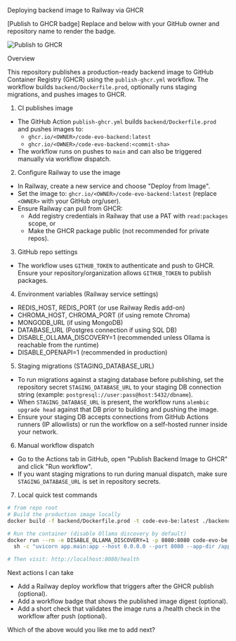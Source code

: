 Deploying backend image to Railway via GHCR

[Publish to GHCR badge]
Replace <OWNER> and <REPO> below with your GitHub owner and repository name to render the badge.

![Publish to GHCR](https://github.com/<OWNER>/<REPO>/actions/workflows/publish-ghcr.yml/badge.svg)

Overview

This repository publishes a production-ready backend image to GitHub Container Registry (GHCR) using the `publish-ghcr.yml` workflow. The workflow builds `backend/Dockerfile.prod`, optionally runs staging migrations, and pushes images to GHCR.

1. CI publishes image

- The GitHub Action `publish-ghcr.yml` builds `backend/Dockerfile.prod` and pushes images to:
  - `ghcr.io/<OWNER>/code-evo-backend:latest`
  - `ghcr.io/<OWNER>/code-evo-backend:<commit-sha>`
- The workflow runs on pushes to `main` and can also be triggered manually via workflow dispatch.

2. Configure Railway to use the image

- In Railway, create a new service and choose "Deploy from Image".
- Set the image to: `ghcr.io/<OWNER>/code-evo-backend:latest` (replace `<OWNER>` with your GitHub org/user).
- Ensure Railway can pull from GHCR:
  - Add registry credentials in Railway that use a PAT with `read:packages` scope, or
  - Make the GHCR package public (not recommended for private repos).

3. GitHub repo settings

- The workflow uses `GITHUB_TOKEN` to authenticate and push to GHCR. Ensure your repository/organization allows `GITHUB_TOKEN` to publish packages.

4. Environment variables (Railway service settings)

- REDIS_HOST, REDIS_PORT (or use Railway Redis add-on)
- CHROMA_HOST, CHROMA_PORT (if using remote Chroma)
- MONGODB_URL (if using MongoDB)
- DATABASE_URL (Postgres connection if using SQL DB)
- DISABLE_OLLAMA_DISCOVERY=1 (recommended unless Ollama is reachable from the runtime)
- DISABLE_OPENAPI=1 (recommended in production)

5. Staging migrations (STAGING_DATABASE_URL)

- To run migrations against a staging database before publishing, set the repository secret `STAGING_DATABASE_URL` to your staging DB connection string (example: `postgresql://user:pass@host:5432/dbname`).
- When `STAGING_DATABASE_URL` is present, the workflow runs `alembic upgrade head` against that DB prior to building and pushing the image.
- Ensure your staging DB accepts connections from GitHub Actions runners (IP allowlists) or run the workflow on a self-hosted runner inside your network.

6. Manual workflow dispatch

- Go to the Actions tab in GitHub, open "Publish Backend Image to GHCR" and click "Run workflow".
- If you want staging migrations to run during manual dispatch, make sure `STAGING_DATABASE_URL` is set in repository secrets.

7. Local quick test commands

```bash
# from repo root
# Build the production image locally
docker build -f backend/Dockerfile.prod -t code-evo-be:latest ./backend

# Run the container (disable Ollama discovery by default)
docker run --rm -e DISABLE_OLLAMA_DISCOVERY=1 -p 8080:8080 code-evo-be:latest \
  sh -c "uvicorn app.main:app --host 0.0.0.0 --port 8080 --app-dir /app/backend"

# Then visit: http://localhost:8080/health
```

Next actions I can take

- Add a Railway deploy workflow that triggers after the GHCR publish (optional).
- Add a workflow badge that shows the published image digest (optional).
- Add a short check that validates the image runs a /health check in the workflow after push (optional).

Which of the above would you like me to add next?
